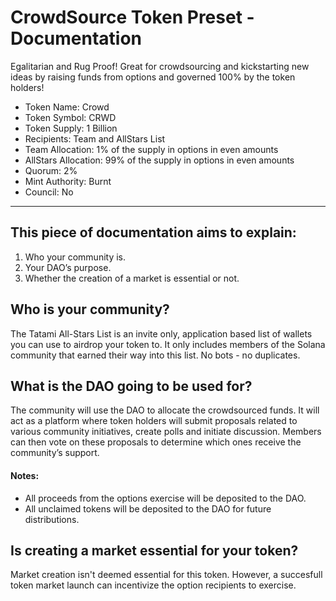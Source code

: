 # CrowdSource Token Preset - Documentation

Egalitarian and Rug Proof! Great for crowdsourcing and kickstarting new ideas by raising funds from options and governed 100% by the token holders!

- Token Name: Crowd
- Token Symbol: CRWD
- Token Supply: 1 Billion
- Recipients: Team and AllStars List
- Team Allocation: 1% of the supply in options in even amounts
- AllStars Allocation: 99% of the supply in options in even amounts
- Quorum: 2%
- Mint Authority: Burnt
- Council: No

---

## This piece of documentation aims to explain: 

1. Who your community is.
2. Your DAO’s purpose.
3. Whether the creation of a market is essential or not.


## Who is your community?

The Tatami All-Stars List is an invite only, application based list of wallets you can use to airdrop your token to. It only includes members of the Solana community that earned their way into this list. No bots - no duplicates.

## What is the DAO going to be used for?

The community will use the DAO to allocate the crowdsourced funds. It will act as a platform where token holders will submit proposals related to various community initiatives, create polls and initiate discussion. Members can then vote on these proposals to determine which ones receive the community’s support. 

#### Notes:
- All proceeds from the options exercise will be deposited to the DAO.
- All unclaimed tokens will be deposited to the DAO for future distributions.
  

## Is creating a market essential for your token?

Market creation isn't deemed essential for this token. However, a succesfull token market launch can incentivize the option recipients to exercise.
